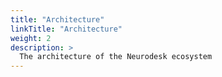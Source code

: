 ```yaml
---
title: "Architecture"
linkTitle: "Architecture"
weight: 2
description: >
  The architecture of the Neurodesk ecosystem
---
```


